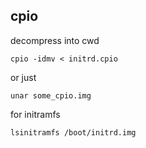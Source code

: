 cpio
---

decompress into cwd
```
cpio -idmv < initrd.cpio
```

or just
```
unar some_cpio.img
```

for initramfs
```
lsinitramfs /boot/initrd.img
```
